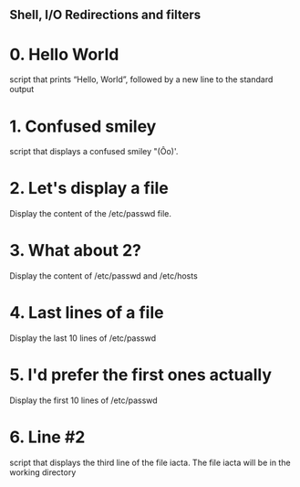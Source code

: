 ## Shell, I/O Redirections and filters
# 0. Hello World
script that prints “Hello, World”, followed by a new line to the standard output

# 1. Confused smiley
script that displays a confused smiley "(Ôo)'.

# 2. Let's display a file
Display the content of the /etc/passwd file.

# 3. What about 2?
Display the content of /etc/passwd and /etc/hosts

# 4. Last lines of a file
Display the last 10 lines of /etc/passwd

# 5. I'd prefer the first ones actually
Display the first 10 lines of /etc/passwd

# 6. Line #2
script that displays the third line of the file iacta. The file iacta will be in the working directory
